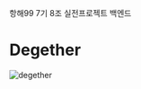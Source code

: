 항해99 7기 8조 실전프로젝트 백엔드
# Degether
![degether](https://user-images.githubusercontent.com/105037035/181914211-32c60631-afcd-43f5-b050-731eecc7ee06.png)


